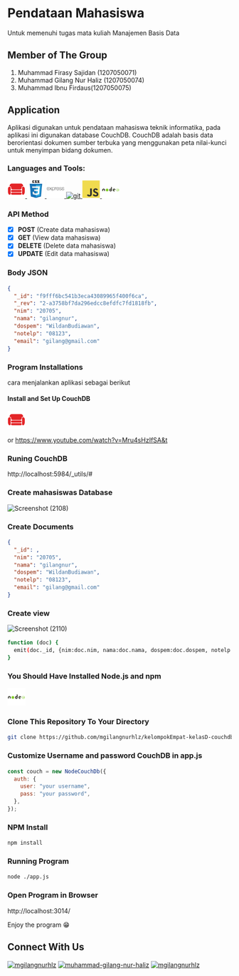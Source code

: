 # Pendataan Mahasiswa
Untuk memenuhi tugas mata kuliah Manajemen Basis Data

## Member of The Group
1. Muhammad Firasy Sajidan (1207050071)
2. Muhammad Gilang Nur Haliz (1207050074)
3. Muhammad Ibnu Firdaus(1207050075)

## Application
Aplikasi digunakan untuk pendataan mahasiswa teknik informatika, pada aplikasi ini digunakan database CouchDB. CouchDB adalah basis data berorientasi dokumen sumber terbuka yang menggunakan peta nilai-kunci untuk menyimpan bidang dokumen.

<h3 align="left">Languages and Tools:</h3>
<p align="left"> <a href="https://couchdb.apache.org/" target="_blank" rel="noreferrer"> <img src="https://raw.githubusercontent.com/devicons/devicon/0d6c64dbbf311879f7d563bfc3ccf559f9ed111c/icons/couchdb/couchdb-original.svg" alt="couchdb" width="40" height="40"/> </a> <a href="https://www.w3schools.com/css/" target="_blank" rel="noreferrer"> <img src="https://raw.githubusercontent.com/devicons/devicon/master/icons/css3/css3-original-wordmark.svg" alt="css3" width="40" height="40"/> </a>  <a href="https://expressjs.com" target="_blank" rel="noreferrer"> <img src="https://raw.githubusercontent.com/devicons/devicon/master/icons/express/express-original-wordmark.svg" alt="express" width="40" height="40"/> </a> <a href="https://git-scm.com/" target="_blank" rel="noreferrer"> <img src="https://www.vectorlogo.zone/logos/git-scm/git-scm-icon.svg" alt="git" width="40" height="40"/> </a> <a href="https://developer.mozilla.org/en-US/docs/Web/JavaScript" target="_blank" rel="noreferrer"> <img src="https://raw.githubusercontent.com/devicons/devicon/master/icons/javascript/javascript-original.svg" alt="javascript" width="40" height="40"/> </a> <a href="https://nodejs.org" target="_blank" rel="noreferrer"> <img src="https://raw.githubusercontent.com/devicons/devicon/master/icons/nodejs/nodejs-original-wordmark.svg" alt="nodejs" width="40" height="40"/> </a> </p>

### API Method
- [x] **POST** (Create data mahasiswa)
- [x] **GET** (View data mahasiswa)
- [x] **DELETE** (Delete data mahasiswa)
- [x] **UPDATE** (Edit data mahasiswa)

### Body JSON
```json
{
  "_id": "f9fff6bc541b3eca43089965f400f6ca",
  "_rev": "2-a3758bf7da296edcc8efdfc7fd1818fb",
  "nim": "20705",
  "nama": "gilangnur",
  "dospem": "WildanBudiawan",
  "notelp": "08123",
  "email": "gilang@gmail.com"
}
```

### Program Installations
cara menjalankan aplikasi sebagai berikut

#### Install and Set Up CouchDB
<a href="https://couchdb.apache.org/" target="_blank" rel="noreferrer"> <img src="https://raw.githubusercontent.com/devicons/devicon/0d6c64dbbf311879f7d563bfc3ccf559f9ed111c/icons/couchdb/couchdb-original.svg" alt="couchdb" width="40" height="40"/> </a>

or https://www.youtube.com/watch?v=Mru4sHzIfSA&t

### Runing CouchDB
http://localhost:5984/_utils/#

### Create mahasiswas Database
![Screenshot (2108)](https://user-images.githubusercontent.com/100754364/208107778-62db4d7b-3d66-4ed2-835c-19ca063285f8.png)

### Create Documents
```json
{
  "_id": ,
  "nim": "20705",
  "nama": "gilangnur",
  "dospem": "WildanBudiawan",
  "notelp": "08123",
  "email": "gilang@gmail.com"
}
```

### Create view
![Screenshot (2110)](https://user-images.githubusercontent.com/100754364/208108513-0789baa1-caa7-4f45-bf78-8b72a3e3adf4.png)


```sh
function (doc) {
  emit(doc._id, {nim:doc.nim, nama:doc.nama, dospem:doc.dospem, notelp:doc.notelp, email:doc.email, rev:doc._rev});
}
```

### You Should Have Installed Node.js and npm
<a href="https://nodejs.org" target="_blank" rel="noreferrer"> <img src="https://raw.githubusercontent.com/devicons/devicon/master/icons/nodejs/nodejs-original-wordmark.svg" alt="nodejs" width="40" height="40"/> </a>

### Clone This Repository To Your Directory
```sh
git clone https://github.com/mgilangnurhlz/kelompokEmpat-kelasD-couchdb.git
```
### Customize Username and password CouchDB in app.js
```js
const couch = new NodeCouchDb({
  auth: {
    user: "your username",
    pass: "your password",
  },
});
```

### NPM Install
```sh
npm install
```

### Running Program
```sh
node ./app.js
```

### Open Program in Browser
http://localhost:3014/

Enjoy the program :grin:

## Connect With Us
<p align="left">
<a href="https://twitter.com/mgilangnurhlz" target="blank"><img align="center" src="https://raw.githubusercontent.com/rahuldkjain/github-profile-readme-generator/master/src/images/icons/Social/twitter.svg" alt="mgilangnurhlz" height="30" width="40" /></a>
<a href="https://www.linkedin.com/in/muhammad-gilang-nur-haliz-33bb69254/" target="blank"><img align="center" src="https://raw.githubusercontent.com/rahuldkjain/github-profile-readme-generator/master/src/images/icons/Social/linked-in-alt.svg" alt="muhammad-gilang-nur-haliz" height="30" width="40" /></a>
<a href="https://instagram.com/mgilangnurhlz" target="blank"><img align="center" src="https://raw.githubusercontent.com/rahuldkjain/github-profile-readme-generator/master/src/images/icons/Social/instagram.svg" alt="mgilangnurhlz" height="30" width="40" /></a>
</p>

